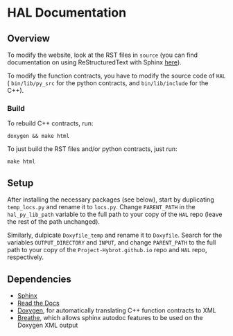 # HAL Documentation

## Overview

To modify the website, look at the RST files in `source` (you can find 
documentation on using ReStructuredText with Sphinx [here](https://www.sphinx-doc.org/en/master/usage/restructuredtext/basics.html)).

To modify the function contracts, you have to modify the source code of `HAL` (
`bin/lib/py_src` for the python contracts, and `bin/lib/include` for the C++).

### Build

To rebuild C++ contracts, run:

`doxygen && make html`

To just build the RST files and/or python contracts, just run:

`make html`

## Setup

After installing the necessary packages (see below), start by duplicating ``temp_locs.py`` and rename it to ``locs.py``. Change 
``PARENT_PATH`` in the ``hal_py_lib_path`` variable to the full path to your 
copy of the ``HAL`` repo (leave the rest of the path unchanged).

Similarly, dulpicate ``Doxyfile_temp`` and rename it to ``Doxyfile``. Search 
for the variables ``OUTPUT_DIRECTORY`` and ``INPUT``, and change ``PARENT_PATH``
to the full path to your copy of the ``Project-Hybrot.github.io`` repo and ``HAL``
repo, respectively.


## Dependencies
- [Sphinx](https://www.sphinx-doc.org/en/master/usage/installation.html)
- [Read the Docs](https://sphinx-rtd-theme.readthedocs.io/en/stable/installing.html)
- [Doxygen](https://doxygen.nl/manual/install.html), for automatically 
translating C++ function contracts to XML
- [Breathe](https://breathe.readthedocs.io/en/latest/index.html#download), 
which allows sphinx autodoc features to be used on the Doxygen XML output
<!-- - [Sphinx Toolbox](https://pypi.org/project/sphinx-toolbox/) -->

